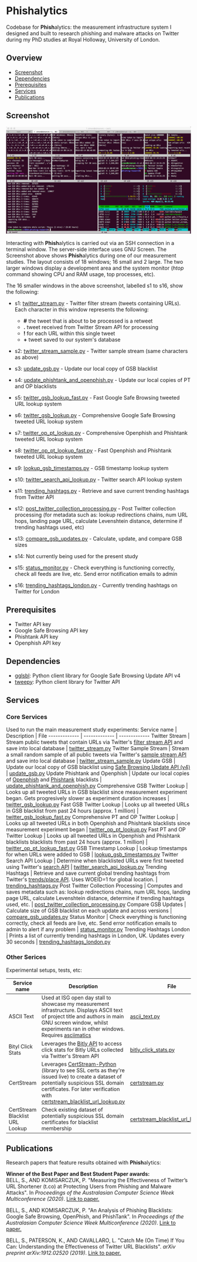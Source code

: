 # Phishalytics #

Codebase for <b>Phish</b>alytics: the measurement infrastructure system I designed and built to research phishing and malware attacks on Twitter during my PhD studies at Royal Holloway, University of London.

## Overview ##

- [Screenshot](#screenshot "Screenshot")
- [Dependencies](#dependencies "Dependencies")
- [Prerequisites](#prerequisites "prerequisites")
- [Services](#services "Services")
- [Publications](#publications "Publications")

## Screenshot ##
![phishalytics terminal screenshot](https://github.com/sjbell/phishalytics/blob/master/terminal-screenshot.png?raw=true)

Interacting with <b>Phish</b>alytics is carried out via an SSH connection in a terminal window. The server-side interface uses GNU Screen. The Screenshot above shows <b>Phish</b>alytics during one of our measurement studies. The layout consists of 18 windows; 16 small and 2 large. The two larger windows display a development area and the system monitor (<i>htop</i> command showing CPU and RAM usage, top processes, etc). 

The 16 smaller windows in the above screenshot, labelled s1 to s16, show the following:

- s1:  [twitter_stream.py](https://github.com/sjbell/phishalytics/blob/master/src/twitter_stream.py "twitter_stream.py") - Twitter filter stream (tweets containing URLs). Each character in this window represents the following:
  - <b>#</b> the tweet that is about to be processed is a retweet
  - <b>.</b> tweet received from Twitter Stream API for processing
  - <b>!</b> for each URL within this single tweet
  - <b>+</b> tweet saved to our system's database

- s2: [twitter_stream_sample.py](https://github.com/sjbell/phishalytics/blob/master/src/twitter_stream_sample.py "twitter_stream_sample.py") - Twitter sample stream (same characters as above)
- s3: [update_gsb.py](https://github.com/sjbell/phishalytics/blob/master/src/update_gsb.py "update_gsb.py") - Update our local copy of GSB blacklist
- s4: [update_phishtank_and_openphish.py](https://github.com/sjbell/phishalytics/blob/master/src/update_phishtank_and_openphish.py "update_phishtank_and_openphish.py") - Update our local copies of PT and OP blacklists
- s5: [twitter_gsb_lookup_fast.py](https://github.com/sjbell/phishalytics/blob/master/src/twitter_gsb_lookup_fast.py "twitter_gsb_lookup_fast.py") - Fast Google Safe Browsing tweeted URL lookup system
- s6: [twitter_gsb_lookup.py](https://github.com/sjbell/phishalytics/blob/master/src/twitter_gsb_lookup.py "twitter_gsb_lookup.py") - Comprehensive Google Safe Browsing tweeted URL lookup system
- s7: [twitter_op_pt_lookup.py](https://github.com/sjbell/phishalytics/blob/master/src/twitter_op_pt_lookup.py "twitter_op_pt_lookup.py") - Comprehensive Openphish and Phishtank tweeted URL lookup system
- s8: [twitter_op_pt_lookup_fast.py](https://github.com/sjbell/phishalytics/blob/master/src/twitter_op_pt_lookup_fast.py "twitter_op_pt_lookup_fast.py") - Fast Openphish and Phishtank tweeted URL lookup system
- s9: [lookup_gsb_timestamps.py](https://github.com/sjbell/phishalytics/blob/master/src/lookup_gsb_timestamps.py "lookup_gsb_timestamps.py")  - GSB timestamp lookup system
- s10: [twitter_search_api_lookup.py](https://github.com/sjbell/phishalytics/blob/master/src/twitter_search_api_lookup.py "twitter_search_api_lookup.py") - Twitter search API lookup system
- s11: [trending_hashtags.py](https://github.com/sjbell/phishalytics/blob/master/src/trending_hashtags.py "trending_hashtags.py") - Retrieve and save current trending hashtags from Twitter API
- s12: [post_twitter_collection_processing.py](https://github.com/sjbell/phishalytics/blob/master/src/post_twitter_collection_processing.py "post_twitter_collection_processing.py") - Post Twitter collection processing (for metadata such as: lookup redirections chains, num URL hops, landing page URL, calculate Levenshtein distance, determine if trending hashtags used, etc)
- s13: [compare_gsb_updates.py](https://github.com/sjbell/phishalytics/blob/master/src/compare_gsb_updates.py "compare_gsb_updates.py") - Calculate, update, and compare GSB sizes
- s14: Not currently being used for the present study
- s15: [status_monitor.py](https://github.com/sjbell/phishalytics/blob/master/src/status_monitor.py "status_monitor.py") - Check everything is functioning correctly, check all feeds are live, etc. Send error notification emails to admin
- s16: [trending_hashtags_london.py](https://github.com/sjbell/phishalytics/blob/master/src/trending_hashtags_london.py "trending_hashtags_london.py") - Currently trending hashtags on Twitter for London


## Prerequisites ##
- Twitter API key
- Google Safe Browsing API key
- Phishtank API key
- Openphish API key


## Dependencies ##
- [gglsbl](https://github.com/afilipovich/gglsbl "ggbsbl"): Python client library for Google Safe Browsing Update API v4
- [tweepy](https://github.com/tweepy/tweepy "tweepy"): Python client library for Twitter API 


## Services ##

### Core Services ###
Used to run the main measurement study experiments:
Service name  | Description | File
------------- | ------------- | ------------- 
Twitter Stream |  Stream public tweets that contain URLs via Twitter's [filter stream API](https://developer.twitter.com/en/docs/tweets/filter-realtime/api-reference/post-statuses-filter "filter stream API") and save into local database |   [twitter_stream.py](https://github.com/sjbell/phishalytics/blob/master/src/twitter_stream.py "twitter_stream.py")
Twitter Sample Stream  | Stream a small random sample of all public tweets via Twitter's [sample stream API](https://developer.twitter.com/en/docs/tweets/sample-realtime/overview/get_statuses_sample "sample stream API") and save into local database | [twitter_stream_sample.py](https://github.com/sjbell/phishalytics/blob/master/src/twitter_stream_sample.py "twitter_stream_sample.py")
Update GSB | Update our local copy of GSB blacklist using [Safe Browsing Update API (v4)](https://developers.google.com/safe-browsing/v4/update-api "Safe Browsing Update API (v4)") | [update_gsb.py](https://github.com/sjbell/phishalytics/blob/master/src/update_gsb.py "update_gsb.py")
Update Phishtank and Openphish | Update our local copies of [Openphish](https://openphish.com/ "Openphish") and [Phishtank](https://www.phishtank.com/ "Phishtank") blacklists | [update_phishtank_and_openphish.py](https://github.com/sjbell/phishalytics/blob/master/src/update_phishtank_and_openphish.py "update_phishtank_and_openphish.py")
Comprehensive GSB Twitter Lookup | Looks up all tweeted URLs in GSB blacklist since measurement experiment began. Gets progresively slower as experiment duration increases | [twitter_gsb_lookup.py](https://github.com/sjbell/phishalytics/blob/master/src/twitter_gsb_lookup.py "twitter_gsb_lookup.py")
Fast GSB Twitter Lookup | Looks up all tweeted URLs in GSB blacklist from past 24 hours (approx. 1 million) | [twitter_gsb_lookup_fast.py](https://github.com/sjbell/phishalytics/blob/master/src/twitter_gsb_lookup_fast.py "twitter_gsb_lookup_fast.py")
Comprehensive PT and OP Twitter Lookup | Looks up all tweeted URLs in both Openphish and Phishtank blacklists since measurement experiment began | [twitter_op_pt_lookup.py](https://github.com/sjbell/phishalytics/blob/master/src/twitter_op_pt_lookup.py "twitter_op_pt_lookup.py")
Fast PT and OP Twitter Lookup | Looks up all tweeted URLs in Openphish and Phishtank blacklists blacklists from past 24 hours (approx. 1 million) | [twitter_op_pt_lookup_fast.py](https://github.com/sjbell/phishalytics/blob/master/src/twitter_op_pt_lookup_fast.py "twitter_op_pt_lookup_fast.py")
GSB Timestamp Lookup | Lookup timestamps for when URLs were added to GSB | [lookup_gsb_timestamps.py](https://github.com/sjbell/phishalytics/blob/master/src/lookup_gsb_timestamps.py "lookup_gsb_timestamps.py")
Twitter Search API Lookup | Determine when blacklisted URLs were first tweeted using Twitter's [search API](https://developer.twitter.com/en/docs/tweets/search/api-reference/get-search-tweets "search API") | [twitter_search_api_lookup.py](https://github.com/sjbell/phishalytics/blob/master/src/twitter_search_api_lookup.py "twitter_search_api_lookup.py")
Trending Hashtags | Retrieve and save current global trending hashtags from Twitter's [trends/place API](https://developer.twitter.com/en/docs/trends/trends-for-location/api-reference/get-trends-place "trends/place API"). Uses WOEID=1 for global location. | [trending_hashtags.py](https://github.com/sjbell/phishalytics/blob/master/src/trending_hashtags.py "trending_hashtags.py")
Post Twitter Collection Processing | Computes and saves metadata such as: lookup redirections chains, num URL hops, landing page URL, calculate Levenshtein distance, determine if trending hashtags used, etc. | [post_twitter_collection_processing.py](https://github.com/sjbell/phishalytics/blob/master/src/post_twitter_collection_processing.py "post_twitter_collection_processing.py")
Compare GSB Updates | Calculate size of GSB blacklist on each update and across versions | [compare_gsb_updates.py](https://github.com/sjbell/phishalytics/blob/master/src/compare_gsb_updates.py "compare_gsb_updates.py")
Status Monitor | Check everything is functioning correctly, check all feeds are live, etc. Send error notification emails to admin to alert if any problem | [status_monitor.py](https://github.com/sjbell/phishalytics/blob/master/src/status_monitor.py "status_monitor.py")
Trending Hashtags London | Prints a list of currently trending hashtags in London, UK. Updates every 30 seconds | [trending_hashtags_london.py](https://github.com/sjbell/phishalytics/blob/master/src/trending_hashtags_london.py "trending_hashtags_london.py")

### Other Serices ###
Experimental setups, tests, etc:

Service name  | Description | File
------------- | ------------- | ------------- 
ASCII Text | Used at ISG open day stall to showcase my measurement infrastructure. Displays ASCII text of project title and authors in main GNU screen window, whilst experiments ran in other windows. Requires [asciimatics](https://github.com/peterbrittain/asciimatics) | [ascii_text.py](https://github.com/sjbell/phishalytics/blob/master/src/other/ascii_text.py)
Bityl Click Stats | Leverages the [Bitly API](https://dev.bitly.com/) to access click stats for Bitly URLs collected via Twitter's Stream API | [bitly_click_stats.py](https://github.com/sjbell/phishalytics/blob/master/src/other/bitly_click_stats.py)
CertStream | Leverages [CertStream-Python](https://github.com/CaliDog/certstream-python/) (library to see SSL certs as they're issued live) to create a dataset of potentially suspicious SSL domain certificates. For later verification with [certstream_blacklist_url_lookup.py](https://github.com/sjbell/phishalytics/blob/master/src/other/certstream_blacklist_url_lookup.py) | [certstream.py](https://github.com/sjbell/phishalytics/blob/master/src/other/certstream.py)
CertStream Blacklist URL Lookup | Check existing dataset of potentially suspicious SSL domain certificates for blacklist membership | [certstream_blacklist_url_lookup.py](https://github.com/sjbell/phishalytics/blob/master/src/other/certstream_blacklist_url_lookup.py)


## Publications ##

Research papers that feature results obtained with <b>Phish</b>alytics:

<b>Winner of the Best Paper and Best Student Paper awards:</b><br />BELL, S., AND KOMISARCZUK, P. "Measuring the Effectiveness of Twitter’s URL Shortener (t.co) at Protecting Users from Phishing and Malware Attacks". In <i>Proceedings of the Australasian Computer Science Week Multiconference (2020)</i>. <a href="https://dl.acm.org/doi/abs/10.1145/3373017.3373019" target="_new">Link to paper.</a>

BELL, S., AND KOMISARCZUK, P. "An Analysis of Phishing Blacklists: Google Safe Browsing, OpenPhish, and PhishTank". In <i>Proceedings of the Australasian Computer Science Week Multiconference (2020)</i>. <a href="https://dl.acm.org/doi/abs/10.1145/3373017.3373020" target="_new">Link to paper.</a>

BELL, S., PATERSON, K., AND CAVALLARO, L. "Catch Me (On Time) If You Can: Understanding the Effectiveness of Twitter URL Blacklists". <i>arXiv preprint arXiv:1912.02520 (2019)</i>. <a href="https://arxiv.org/abs/1912.02520" target="_new">Link to paper.</a>

